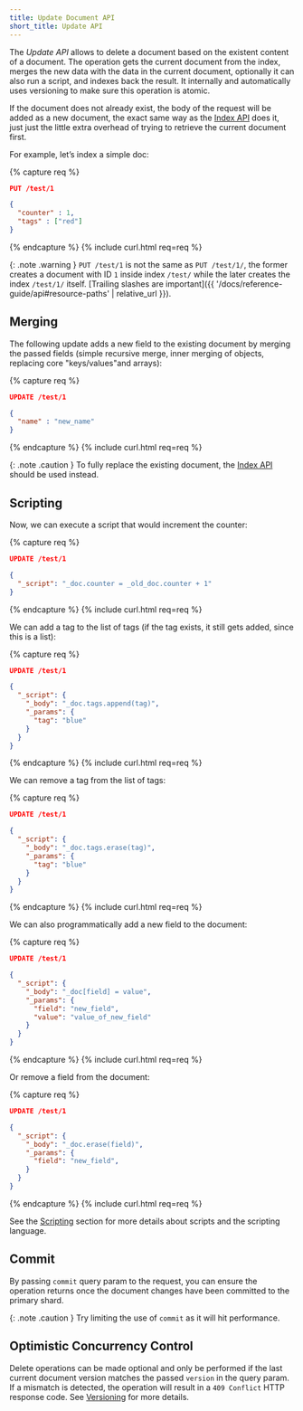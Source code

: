 ```yaml
---
title: Update Document API
short_title: Update API
---
```


The _Update API_ allows to delete a document based on the existent content of
a document. The operation gets the current document from the index, merges the
new data with the data in the current document, optionally it can also run a
script, and indexes back the result. It internally and automatically uses
versioning to make sure this operation is atomic.

If the document does not already exist, the body of the request will be added
as a new document, the exact same way as the [Index API](../index-api) does it,
just just the little extra overhead of trying to retrieve the current document
first.

For example, let’s index a simple doc:

{% capture req %}

```json
PUT /test/1

{
  "counter" : 1,
  "tags" : ["red"]
}
```
{% endcapture %}
{% include curl.html req=req %}

{: .note .warning }
`PUT /test/1` is not the same as `PUT /test/1/`, the former creates a document
with ID `1` inside index `/test/` while the later creates the index `/test/1/`
itself.
[Trailing slashes are important]({{ '/docs/reference-guide/api#resource-paths' | relative_url }}).


## Merging

The following update adds a new field to the existing document by merging the
passed fields (simple recursive merge, inner merging of objects, replacing core
"keys/values"and arrays):

{% capture req %}

```json
UPDATE /test/1

{
  "name" : "new_name"
}
```
{% endcapture %}
{% include curl.html req=req %}

{: .note .caution }
To fully replace the existing document, the [Index API](../index-api) should be
used instead.


## Scripting

Now, we can execute a script that would increment the counter:

{% capture req %}

```json
UPDATE /test/1

{
  "_script": "_doc.counter = _old_doc.counter + 1"
}
```
{% endcapture %}
{% include curl.html req=req %}

We can add a tag to the list of tags (if the tag exists, it still gets added, since this is a list):

{% capture req %}

```json
UPDATE /test/1

{
  "_script": {
    "_body": "_doc.tags.append(tag)",
    "_params": {
      "tag": "blue"
    }
  }
}
```
{% endcapture %}
{% include curl.html req=req %}

We can remove a tag from the list of tags:

{% capture req %}

```json
UPDATE /test/1

{
  "_script": {
    "_body": "_doc.tags.erase(tag)",
    "_params": {
      "tag": "blue"
    }
  }
}
```
{% endcapture %}
{% include curl.html req=req %}

We can also programmatically add a new field to the document:

{% capture req %}

```json
UPDATE /test/1

{
  "_script": {
    "_body": "_doc[field] = value",
    "_params": {
      "field": "new_field",
      "value": "value_of_new_field"
    }
  }
}
```
{% endcapture %}
{% include curl.html req=req %}

Or remove a field from the document:

{% capture req %}

```json
UPDATE /test/1

{
  "_script": {
    "_body": "_doc.erase(field)",
    "_params": {
      "field": "new_field",
    }
  }
}
```
{% endcapture %}
{% include curl.html req=req %}

See the [Scripting](../scripting) section for more details about scripts
and the scripting language.


## Commit

By passing `commit` query param to the request, you can ensure the operation
returns once the document changes have been committed to the primary shard.

{: .note .caution }
Try limiting the use of `commit` as it will hit performance.


## Optimistic Concurrency Control

Delete operations can be made optional and only be performed if the last
current document version matches the passed `version` in the query param. If a
mismatch is detected, the operation will result in a `409 Conflict` HTTP response
code. See [Versioning](../versioning) for more details.
